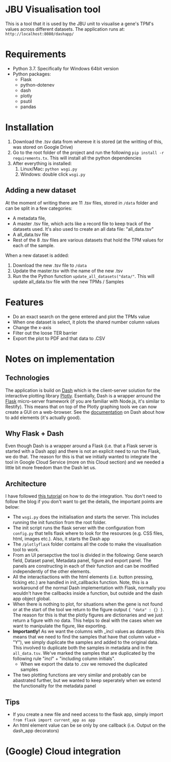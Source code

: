 # JBU Visualisation tool

This is a tool that it is used by the JBU unit to visualise a gene's TPM's values across different datasets. The application runs at: `http://localhost:8080/dashapp/`

# Requirements

* Python 3.7. Specifically for Windows 64bit version
* Python packages:
  * Flask 
  * python-dotenev
  * dash
  * plotly
  * psutil
  * pandas

# Installation 

1. Download the .tsv data from whereve it is stored (at the writting of this, was stored on Google Drive)
2. Go to the root folder of the project and run the following `pip install -r requirements.tx`. This will install all the python dependencies 
3. After everything is installed:
   1. Linux/Mac: `python wsgi.py`
   1. Windows: double click `wsgi.py`

## Adding a new dataset

At the moment of writing there are 11 .tsv files, stored in `/data` folder and can be split in a few categories:
* A metadata file,
* A master .tsv file, which acts like a record file to keep track of the datasets used. It's also used to create an all data file: "all_data.tsv"
*  A all_data.tsv file
*  Rest of the 8 .tsv files are various datasets that hold the TPM values for each of the sample.

When a new dataset is added:
1. Download the new .tsv file to `/data`
2. Update the master.tsv with the name of the new .tsv
3. Run the the Python function `update_all_datasets("data/"`. This will update all_data.tsv file with the new TPMs / Samples

# Features

* Do an exact search on the gene entered and plot the TPMs value 
* When one dataset is select, it plots the shared number column values
* Change the x-axis 
* Filter out the loose TER barrier 
* Export the plot to PDF and that data to .CSV

# Notes on implementation

## Technologies 
The application is build on [Dash](https://plotly.com/dash/) which is the client-server solution for the interactive plotting library [Plotly](https://plotly.com/). Esentially, Dash is a wrapper arround the [Flask](https://flask.palletsprojects.com/en/1.1.x/) micro-server framework (if you are familiar with Node.js, it's similar to Restify). This means that on top of the Plotly graphing tools we can now create a GUI on a web-browser. See the [documentation](https://dash.plotly.com/layout) on Dash about how to add elements (it's actually good).

## Why Flask + Dash
Even though Dash is a wrapper around a Flask (i.e. that a Flask server is started with a Dash app) and there is not an explicit need to run the Flask, we do that. The reason for this is that we initially wanted to integrate the tool in Google Cloud Service (more on this Cloud section) and we needed a little bit more freedom than the Dash let us. 

## Architecture 
I have followed [this tutorial](https://hackersandslackers.com/plotly-dash-with-flask/) on how to do the integration. You don't need to follow the blog if you don't want to get the details, the important points are below:
* The `wsgi.py` does the initialisation and starts the server. This includes running the init function from the root folder. 
* The init script runs the flask server with the configuration from `config.py` that tells flask where to look for the resources (e.g. CSS files, html, images etc.). Also, it starts the Dash app
* The `/plotlyflask` folder contains all the code to make the visualisation tool to work.
* From an UI persepctive the tool is divided in the following: Gene search field, Dataset panel, Metadata panel, figure and export panel. The panels are constructing in each of their function and can be modified independently of the other elements.
* All the interactiactions with the html elements (i.e. button pressing, ticking etc.) are handled in init_callbacks function. Note, this is a workaround of the normal Dash implementation with Flask, normally you wouldn't have the callbacks inside a function, but outside and the dash app object global. 
* When there is nothing to plot, for situations when the gene is not found or at the start of the tool we return to the figure output `{ "data" : {} }`. The reason for this is that the plotly figures are dictionaries and we just return a figure with no data. This helps to deal with the cases when we want to manipulate the figure, like exporting. 
* **Importantly!** As we want the columns with _incl values as datasets (this means that we need to find the samples that have that column value = "Y"), we simply duplicate the samples and added to the original data. This involved to duplicate both the samples in metadata and in the `all_data.tsv`. We've marked the samples that are duplicated by the following rule "_incl_" + "including column initials". 
  * When we export the data to .csv we removed the duplicated samples 
* The two plotting functions are very similar and probably can be abastrated further, but we wanted to keep seperately when we extend the functionality for the metadata panel

## Tips

* If you create a new file and need access to the flask app, simply import `from flask import current_app as app`
* An html element value can be se only by one callback (i.e. Output on the dash_app decorators) 


# (Google) Cloud integration